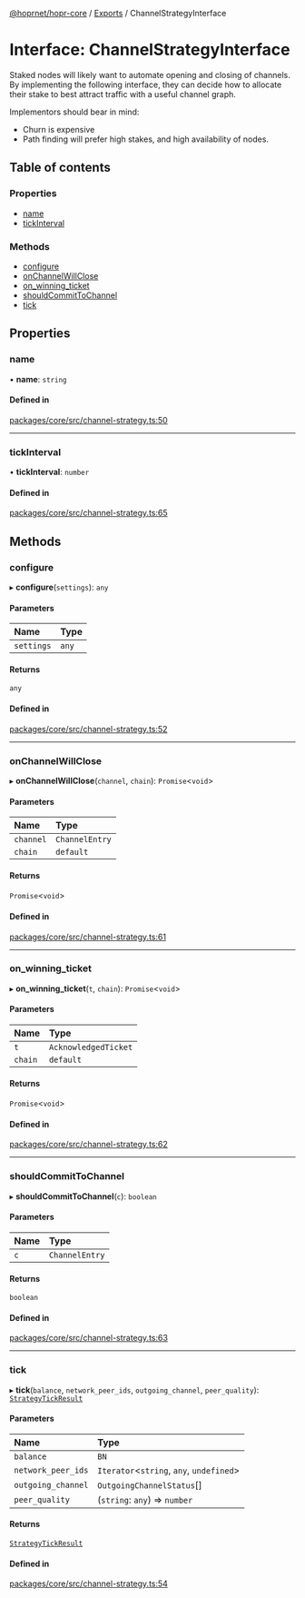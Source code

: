 [@hoprnet/hopr-core](../README.md) / [Exports](../modules.md) / ChannelStrategyInterface

# Interface: ChannelStrategyInterface

Staked nodes will likely want to automate opening and closing of channels. By
implementing the following interface, they can decide how to allocate their
stake to best attract traffic with a useful channel graph.

Implementors should bear in mind:
- Churn is expensive
- Path finding will prefer high stakes, and high availability of nodes.

## Table of contents

### Properties

- [name](ChannelStrategyInterface.md#name)
- [tickInterval](ChannelStrategyInterface.md#tickinterval)

### Methods

- [configure](ChannelStrategyInterface.md#configure)
- [onChannelWillClose](ChannelStrategyInterface.md#onchannelwillclose)
- [on_winning_ticket](ChannelStrategyInterface.md#onwinningticket)
- [shouldCommitToChannel](ChannelStrategyInterface.md#shouldcommittochannel)
- [tick](ChannelStrategyInterface.md#tick)

## Properties

### name

• **name**: `string`

#### Defined in

[packages/core/src/channel-strategy.ts:50](https://github.com/hoprnet/hoprnet/blob/master/packages/core/src/channel-strategy.ts#L50)

___

### tickInterval

• **tickInterval**: `number`

#### Defined in

[packages/core/src/channel-strategy.ts:65](https://github.com/hoprnet/hoprnet/blob/master/packages/core/src/channel-strategy.ts#L65)

## Methods

### configure

▸ **configure**(`settings`): `any`

#### Parameters

| Name | Type |
| :------ | :------ |
| `settings` | `any` |

#### Returns

`any`

#### Defined in

[packages/core/src/channel-strategy.ts:52](https://github.com/hoprnet/hoprnet/blob/master/packages/core/src/channel-strategy.ts#L52)

___

### onChannelWillClose

▸ **onChannelWillClose**(`channel`, `chain`): `Promise`<`void`\>

#### Parameters

| Name | Type |
| :------ | :------ |
| `channel` | `ChannelEntry` |
| `chain` | `default` |

#### Returns

`Promise`<`void`\>

#### Defined in

[packages/core/src/channel-strategy.ts:61](https://github.com/hoprnet/hoprnet/blob/master/packages/core/src/channel-strategy.ts#L61)

___

### on_winning_ticket

▸ **on_winning_ticket**(`t`, `chain`): `Promise`<`void`\>

#### Parameters

| Name | Type |
| :------ | :------ |
| `t` | `AcknowledgedTicket` |
| `chain` | `default` |

#### Returns

`Promise`<`void`\>

#### Defined in

[packages/core/src/channel-strategy.ts:62](https://github.com/hoprnet/hoprnet/blob/master/packages/core/src/channel-strategy.ts#L62)

___

### shouldCommitToChannel

▸ **shouldCommitToChannel**(`c`): `boolean`

#### Parameters

| Name | Type |
| :------ | :------ |
| `c` | `ChannelEntry` |

#### Returns

`boolean`

#### Defined in

[packages/core/src/channel-strategy.ts:63](https://github.com/hoprnet/hoprnet/blob/master/packages/core/src/channel-strategy.ts#L63)

___

### tick

▸ **tick**(`balance`, `network_peer_ids`, `outgoing_channel`, `peer_quality`): [`StrategyTickResult`](../classes/StrategyTickResult.md)

#### Parameters

| Name | Type |
| :------ | :------ |
| `balance` | `BN` |
| `network_peer_ids` | `Iterator`<`string`, `any`, `undefined`\> |
| `outgoing_channel` | `OutgoingChannelStatus`[] |
| `peer_quality` | (`string`: `any`) => `number` |

#### Returns

[`StrategyTickResult`](../classes/StrategyTickResult.md)

#### Defined in

[packages/core/src/channel-strategy.ts:54](https://github.com/hoprnet/hoprnet/blob/master/packages/core/src/channel-strategy.ts#L54)
